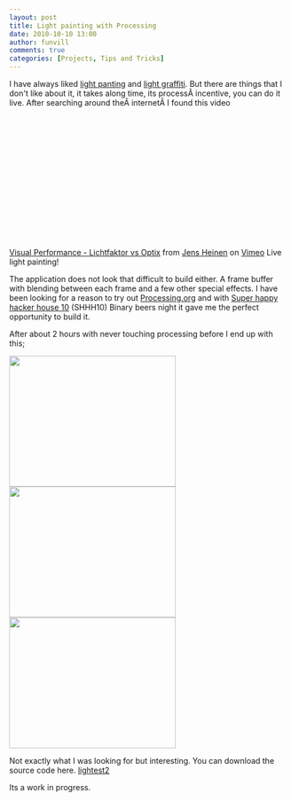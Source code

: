 ```yaml
---
layout: post
title: Light painting with Processing
date: 2010-10-10 13:00
author: funvill
comments: true
categories: [Projects, Tips and Tricks]
---
```

I have always liked <a href="http://en.wikipedia.org/wiki/Light_painting">light panting</a> and <a href="http://www.webdesignerdepot.com/2010/10/100-stunning-demonstrations-of-light-painting/">light graffiti</a>. But there are things that I don't like about it, it takes along time, its processÂ incentive, you can do it live. After searching around theÂ internetÂ I found this video

<object classid="clsid:d27cdb6e-ae6d-11cf-96b8-444553540000" width="400" height="225" codebase="http://download.macromedia.com/pub/shockwave/cabs/flash/swflash.cab#version=6,0,40,0"><param name="allowfullscreen" value="true" /><param name="allowscriptaccess" value="always" /><param name="src" value="http://vimeo.com/moogaloop.swf?clip_id=5966947&amp;server=vimeo.com&amp;show_title=1&amp;show_byline=1&amp;show_portrait=1&amp;color=&amp;fullscreen=1&amp;autoplay=0&amp;loop=0" /><embed type="application/x-shockwave-flash" width="400" height="225" src="http://vimeo.com/moogaloop.swf?clip_id=5966947&amp;server=vimeo.com&amp;show_title=1&amp;show_byline=1&amp;show_portrait=1&amp;color=&amp;fullscreen=1&amp;autoplay=0&amp;loop=0" allowscriptaccess="always" allowfullscreen="true"></embed></object>

<a href="http://vimeo.com/5966947">Visual Performance - Lichtfaktor vs Optix</a> from <a href="http://vimeo.com/visionlabz">Jens Heinen</a> on <a href="http://vimeo.com">Vimeo</a> Live light painting!

The application does not look that difficult to build either. A frame buffer with blending between each frame and a few other special effects. I have been looking for a reason to try out <a href="http://processing.org/">Processing.org</a> and with <a href="http://vancouver.hackspace.ca/wp/2010/10/01/shhh-10/">Super happy hacker house 10</a> (SHHH10) Binary beers night it gave me the perfect opportunity to build it.

After about 2 hours with never touching processing before I end up with this;

<p>
<a href="http://www.abluestar.com/blog/wp-content/uploads/2010/10/greenSteven.png"><img class="alignleft size-medium wp-image-1110" title="greenSteven" src="http://www.abluestar.com/blog/wp-content/uploads/2010/10/greenSteven-300x236.png" alt="" width="300" height="236" /></a><a href="http://www.abluestar.com/blog/wp-content/uploads/2010/10/blue.png"><img class="size-medium wp-image-1111 alignleft" title="blue" src="http://www.abluestar.com/blog/wp-content/uploads/2010/10/blue-300x236.png" alt="" width="300" height="236" /></a><a href="http://www.abluestar.com/blog/wp-content/uploads/2010/10/play.png"><img class="size-medium wp-image-1112 alignleft" title="play" src="http://www.abluestar.com/blog/wp-content/uploads/2010/10/play-300x236.png" alt="" width="300" height="236" /></a><a href="http://www.abluestar.com/blog/wp-content/uploads/2010/10/greenSteven.png"></a>
</p>

Not exactly what I was looking for but interesting. You can download the source code here.
<a href='http://www.abluestar.com/blog/wp-content/uploads/2010/10/lightest2.txt'>lightest2</a>

Its a work in progress. 

